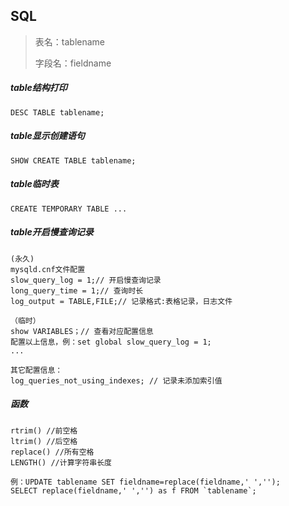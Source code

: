 ## SQL

> 表名：tablename
>
> 字段名：fieldname

##### table结构打印

```
DESC TABLE tablename;
```

##### table显示创建语句

```
SHOW CREATE TABLE tablename;
```

##### table临时表

```
CREATE TEMPORARY TABLE ...
```

##### table开启慢查询记录

```
(永久)
mysqld.cnf文件配置
slow_query_log = 1;// 开启慢查询记录
long_query_time = 1;// 查询时长
log_output = TABLE,FILE;// 记录格式:表格记录，日志文件

（临时）
show VARIABLES；// 查看对应配置信息
配置以上信息，例：set global slow_query_log = 1;
...

其它配置信息：
log_queries_not_using_indexes; // 记录未添加索引值
```

##### 函数

```
rtrim() //前空格
ltrim() //后空格
replace() //所有空格
LENGTH() //计算字符串长度

例：UPDATE tablename SET fieldname=replace(fieldname,' ','');
SELECT replace(fieldname,' ','') as f FROM `tablename`;
```



